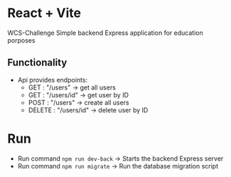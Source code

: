 # React + Vite
WCS-Challenge
Simple backend Express application for education porposes

## Functionality

- Api provides endpoints: 
    * GET : "/users"        -> get all users
    * GET : "/users/id"     -> get user by ID
    * POST : "/users"       -> create all users
    * DELETE : "/users/id"  -> delete user by ID

# Run
- Run command `npm run dev-back` -> Starts the backend Express server
- Run command `npm run migrate` -> Run the database migration script

